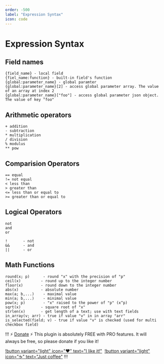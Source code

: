 ```yaml
---
order: -500
label: "Expression Syntax"
icon: code
---
```

# Expression Syntax

## Field names

```
{field_name} - local field
{fiel_name:function} - built-in field's function
{global:parameter_name} - global paramter
{global:parameter_name}[2] - access global parameter array. The value of an array at index 2
{global:parameter_name}["foo"] - access global parameter json object. The value of key "foo"
```

## Arithmetic operators

```
+ addition
- subtraction
* multiplication
/ division
% modulus
** pow
```

## Comparision Operators

```
== equal
!= not equal
< less than
> greater than
<= less than or equal to
>= greater than or equal to
```

## Logical Operators

```
not
and
or
```

```
!       - not
&&      - and
||      - or
```

## Math Functions

```
round(x; p)      - round "x" with the precision of "p"
ceil(x)         - round up to the integer number
floor(x)        - round down to the integer number
abs(x)          - absolute number
max(a; b,...)    - maximal value
min(a; b,...)    - minimal value
pow(x; p)        - "x" raised to the power of "p" (x^p) 
sqrt(x)         - square root of "x"
strlen(x)       - get length of a text; use with text fields
in_array(v; arr) - true if value "v" in in array "arr"
is_selected(field; v) - true if value "v" is checked (used for multi checkbox field)
```

!!! :zap: [Donate](https://www.paypal.com/donate/?hosted_button_id=5DNZK72H5YCBY) :zap:
This plugin is absolutely FREE with PRO features. It will always be free, so please donate if you like it!

[!button variant="light" icon=":heart:" text="I like it!"](https://www.paypal.com/donate/?hosted_button_id=5DNZK72H5YCBY)&nbsp;
[!button variant="light" icon=":coffee:" text="Just coffee"](https://www.buymeacoffee.com/piatkowski)
!!!